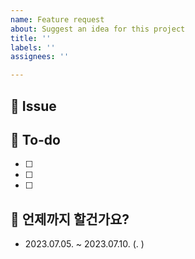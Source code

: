 ```yaml
---
name: Feature request
about: Suggest an idea for this project
title: ''
labels: ''
assignees: ''

---
```


## 📌 Issue


## 📝 To-do

- [ ] 
- [ ] 
- [ ] 

## 📅 언제까지 할건가요?

- 2023.07.05. ~ 2023.07.10. (.   )
